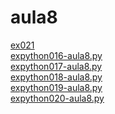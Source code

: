 # aula8 
<a href='https://gabrielryanft.github.io/learning/cursoemvideo/python/exerciciospython/aula8/ex021/' target='_blank' rel='next'>ex021</a><br/>
<a href='https://gabrielryanft.github.io/learning/cursoemvideo/python/exerciciospython/aula8/expython016-aula8.py' target='_blank' rel='next'>expython016-aula8.py</a><br/>
<a href='https://gabrielryanft.github.io/learning/cursoemvideo/python/exerciciospython/aula8/expython017-aula8.py' target='_blank' rel='next'>expython017-aula8.py</a><br/>
<a href='https://gabrielryanft.github.io/learning/cursoemvideo/python/exerciciospython/aula8/expython018-aula8.py' target='_blank' rel='next'>expython018-aula8.py</a><br/>
<a href='https://gabrielryanft.github.io/learning/cursoemvideo/python/exerciciospython/aula8/expython019-aula8.py' target='_blank' rel='next'>expython019-aula8.py</a><br/>
<a href='https://gabrielryanft.github.io/learning/cursoemvideo/python/exerciciospython/aula8/expython020-aula8.py' target='_blank' rel='next'>expython020-aula8.py</a><br/>
